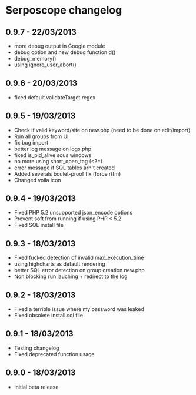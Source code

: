 # Serposcope changelog

## 0.9.7 - 22/03/2013

* more debug output in Google module
* debug option and new debug function d()
* debug_memory()
* using ignore_user_abort()

## 0.9.6 - 20/03/2013

* fixed default validateTarget regex

## 0.9.5 - 19/03/2013

* Check if valid keyword/site on new.php (need to be done on edit/import)
* Run all groups from UI
* fix bug import
* better log message on logs.php
* fixed is_pid_alive sous windows
* no more using short_open_tag  (<?=)
* error message if SQL tables arn't created
* Added severals boulet-proof fix (force rtfm)
* Changed voila icon

## 0.9.4 - 19/03/2013

* Fixed PHP 5.2 unsupported json_encode options 
* Prevent soft from running if using PHP < 5.2
* Fixed SQL install file

## 0.9.3 - 18/03/2013

* Fixed fucked detection of invalid max_execution_time
* using highcharts as default rendering
* better SQL error detection on group creation new.php
* Non blocking run lauching + redirect to the log

## 0.9.2 - 18/03/2013

* Fixed a terrible issue where my password was leaked
* Fixed obsolete install.sql file

## 0.9.1 - 18/03/2013

* Testing changelog
* Fixed deprecated function usage

## 0.9.0 - 18/03/2013

* Initial beta release
